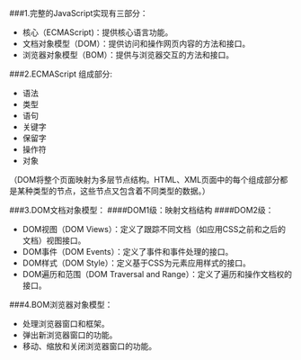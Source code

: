 ###1.完整的JavaScript实现有三部分：
- 核心（ECMAScript)：提供核心语言功能。
- 文档对象模型（DOM）：提供访问和操作网页内容的方法和接口。
- 浏览器对象模型（BOM）：提供与浏览器交互的方法和接口。

###2.ECMAScript 组成部分:
- 语法
- 类型
- 语句
- 关键字
- 保留字
- 操作符
- 对象

（DOM将整个页面映射为多层节点结构。HTML、XML页面中的每个组成部分都是某种类型的节点，这些节点又包含着不同类型的数据。）

###3.DOM文档对象模型：
####DOM1级：映射文档结构
####DOM2级：
- DOM视图（DOM Views）：定义了跟踪不同文档（如应用CSS之前和之后的文档）视图接口。
- DOM事件（DOM Events）：定义了事件和事件处理的接口。
- DOM样式（DOM Style）：定义基于CSS为元素应用样式的接口。
- DOM遍历和范围（DOM Traversal and Range）：定义了遍历和操作文档权的接口。

###4.BOM浏览器对象模型：
- 处理浏览器窗口和框架。
- 弹出新浏览器窗口的功能。
- 移动、缩放和关闭浏览器窗口的功能。



